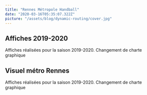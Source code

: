 ```yaml
---
title: "Rennes Métropole Handball"
date: "2020-03-16T05:35:07.322Z"
picture: "/assets/blog/dynamic-routing/cover.jpg"
---
```


## Affiches 2019-2020

Affiches réalisées pour la saison 2019-2020. Changement de charte graphique

## Visuel métro Rennes

Affiches réalisées pour la saison 2019-2020. Changement de charte graphique

